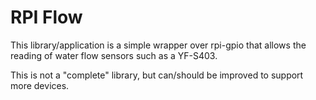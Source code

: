 # RPI Flow
This library/application is a simple wrapper over rpi-gpio that allows the reading of water flow sensors such as a YF-S403.

This is not a "complete" library, but can/should be improved to support more devices.
